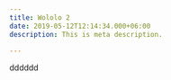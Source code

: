 ```yaml
---
title: Wololo 2
date: 2019-05-12T12:14:34.000+06:00
description: This is meta description.

---
```

dddddd